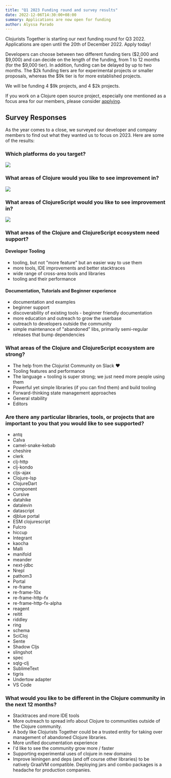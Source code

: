 ```yaml
---
title: "Q1 2023 Funding round and survey results"
date: 2022-12-06T14:30:00+08:00
summary: Applications are now open for funding
author: Alyssa Parado
---
```


Clojurists Together is starting our next funding round for Q3 2022. Applications are open until the 20th of December 2022. Apply today!

Developers can choose between two different funding tiers ($2,000 and $9,000) and can decide on the length of the funding, from 1 to 12 months (for the $9,000 tier). In addition, funding can be delayed by up to two months. The $2k funding tiers are for experimental projects or smaller proposals, whereas the $9k tier is for more established projects.

We will be funding 4 $9k projects, and 4 $2k projects.

If you work on a Clojure open source project, especially one mentioned as a focus area for our members, please consider [applying](https://www.clojuriststogether.org/open-source/).

## Survey Responses

As the year comes to a close, we surveyed our developer and company members to find out what they wanted us to focus on 2023. Here are some of the results:


### Which platforms do you target?

![](/images/2023/q1-survey/programs.jpg)


### What areas of Clojure would you like to see improvement in?

![](/images/2023/q1-survey/1%20improvement.jpg)


### What areas of ClojureScript would you like to see improvement in?

![](/images/2023/q1-survey/2%20improvement.jpg)



### What areas of the Clojure and ClojureScript ecosystem need support?

#### Developer Tooling
- tooling, but not "more feature" but an easier way to use them
- more tools, IDE improvements and better stacktraces
- wide range of cross-area tools and libraries
- tooling and their performance 




#### Documentation, Tutorials and Beginner experience
- documentation and examples
- beginner support
- discoverability of existing tools - beginner friendly documentation
- more education and outreach to grow the userbase
- outreach to developers outside the community
- simple maintenance of "abandoned" libs, primarily semi-regular releases that bump dependencies



### What areas of the Clojure and ClojureScript ecosystem are strong?

- The help from the Clojurist Community on Slack ❤️
- Tooling features and performance 
- The language + tooling is super strong; we just need more people using them
- Powerful yet simple libraries (if you can find them) and build tooling
- Forward-thinking state management approaches 
- General stability
- Editors





### Are there any particular libraries, tools, or projects that are important to you that you would like to see supported?

- antq
- Calva
- camel-snake-kebab
- cheshire
- clerk
- clj-http
- clj-kondo
- cljs-ajax
- Clojure-lsp
- ClojureDart
- component
- Cursive
- datahike
- datalevin
- datascript
- djblue portal
- ESM clojurescript
- Fulcro
- hiccup
- Integrant
- kaocha
- Malli
- manifold
- meander
- next-jdbc
- Nrepl
- pathom3
- Portal
- re-frame
- re-frame-10x
- re-frame-http-fx
- re-frame-http-fx-alpha
- reagent
- reitit
- riddley
- ring
- schema
- SciCloj
- Sente
- Shadow Cljs
- slingshot
- spec
- sqlg-clj
- SublimeText 
- tigris
- Undertow adapter
- VS Code

### What would you like to be different in the Clojure community in the next 12 months?

- Stacktraces and more IDE tools
- More outreach to spread info about Clojure to communities outside of the Clojure community.
- A body like Clojurists Together could be a trusted entity for taking over management of abandoned Clojure libraries.
- More unified documentation experience
- I'd like to see the community grow more / faster
- Supporting experimental uses of clojure in new domains
- Improve leiningen and deps (and off course other libraries) to be natively GraalVM compatible. Deploying jars and combo packages is a headache for production companies.

